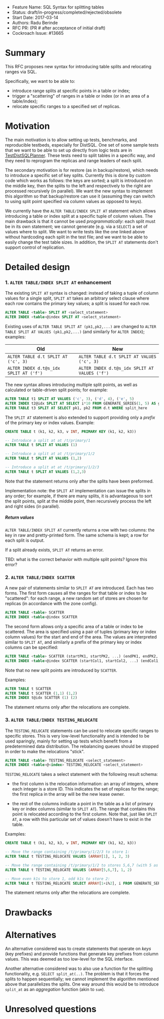 - Feature Name: SQL Syntax for splitting tables
- Status: draft/in-progress/completed/rejected/obsolete
- Start Date: 2017-03-14
- Authors: Radu Berinde
- RFC PR: (PR # after acceptance of initial draft)
- Cockroach Issue: #13665

# Summary

This RFC proposes new syntax for introducing table splits and relocating ranges via SQL.

Specifically, we want to be able to:
 - introduce range splits at specific points in a table or index;
 - trigger a "scattering" of ranges in a table or index (or in an area of a
   table/index);
 - relocate specific ranges to a specified set of replicas.

# Motivation

The main motivation is to allow setting up tests, benchmarks, and reproducible
testbeds, especially for DistSQL. One set of some sample tests that we want to
be able to set up directly from logic tests are in
[TestDistSQLPlanner](https://github.com/cockroachdb/cockroach/blob/cc5ba57/pkg/sql/distsql_physical_planner_test.go#L75).
These tests need to split tables in a specific way, and they need to reprogram
the replicas and range leaders of each split.

The secondary motivation is for restore (as in backup/restore), which needs to
introduce a specific set of key splits. Currently this is done by custom code
which works as follows: the keys are sorted; a split is introduced on the middle
key, then the splits to the left and respectively to the right are processed
recursively (in parallel). We want the new syntax to implement this algorithm so
that backup/restore can use it (assuming they can switch to using split point
specified via column values as opposed to keys).

We currently have the `ALTER TABLE/INDEX SPLIT AT` statement which allows
introducing a table or index split at a specific tuple of column values. The
main drawback is that it cannot be used *programmatically*: each split must be
in its own statement; we cannot generate (e.g. via a `SELECT`) a set of values
where to split. We want to write tests like the one linked above without
hardcoding each split in the test file; and we want to be able to easily change
the test table sizes. In addition, the `SPLIT AT` statements don't support
control of replication.

# Detailed design

### 1. `ALTER TABLE/INDEX SPLIT AT` enhancement ###

The existing `SPLIT AT` syntax is changed: instead of taking a tuple of column
values for a single split, `SPLIT AT` takes an arbitrary select clause where
each row contains the primary key values; a split is issued for each row.

```sql
ALTER TABLE <table> SPLIT AT <select_statement>
ALTER INDEX <table>@index SPLIT AT <select_statement>
```

Existing uses of `ALTER TABLE SPLIT AT (pk1,pk2,...)` are changed to `ALTER
TABLE SPLIT AT VALUES (pk1,pk2,...)` (and similarly for `ALTER INDEX`);
examples:


| Old                                    | New                                           |
|----------------------------------------|-----------------------------------------------|
| `ALTER TABLE d.t SPLIT AT ('c', 3)`    | `ALTER TABLE d.t SPLIT AT VALUES ('c', 3)`    |
| `ALTER INDEX d.t@s_idx SPLIT AT ('f')` | `ALTER INDEX d.t@s_idx SPLIT AT VALUES ('f')` |

The new syntax allows introducing multiple split points, as well as calculated
or table-driven split points; for example:
```sql
ALTER TABLE t1 SPLIT AT VALUES ('c', 3), ('d', 4), ('e', 5)
ALTER INDEX t2@idx SPLIT AT SELECT i*10 FROM GENERATE_SERIES(1, 5) AS g(i)
ALTER TABLE t3 SPLIT AT SELECT pk1, pk2 FROM d.t WHERE split_here
```

The `SPLIT AT` statement is also extended to support providing only a *prefix*
of the primary key or index values. Example:
```sql
CREATE TABLE t (k1, k2, k3, v INT, PRIMARY KEY (k1, k2, k3))

-- Introduce a split at at /t/primary/1
ALTER TABLE t SPLIT AT VALUES (1)

-- Introduce a split at at /t/primary/1/2
ALTER TABLE t SPLIT AT VALUES (1,2)

-- Introduce a split at at /t/primary/1/2/3
ALTER TABLE t SPLIT AT VALUES (1,2,3)
```

Note that the statement returns only after the splits have been preformed.

Implementation note: the `SPLIT AT` implementation can issue the splits in any
order; for example, if there are many splits, it is advantageous to sort the
split points, split at the middle point, then recursively process the left and
right sides (in parallel).

##### Return values #####

`ALTER TABLE/INDEX SPLIT AT` currently returns a row with two columns: the key
in raw and pretty-printed form. The same schema is kept; a row for each split is
output.

If a split already exists, `SPLIT AT` returns an error.

TBD: what is the correct behavior with multiple split points? Ignore this error?

### 2. `ALTER TABLE/INDEX SCATTER` ###

A new pair of statements similar to `SPLIT AT` are introduced. Each has two
forms. The first form causes all the ranges for that table or index to be
"scattered": for each range, a new random set of stores are chosen for replicas
(in accordance with the zone config).

```sql
ALTER TABLE <table> SCATTER
ALTER INDEX <table>@index SCATTER
```

The second form allows only a specific area of a table or index to be scattered.
The area is specified using a pair of tuples (primary key or index column
values) for the start and end of the area. The values are interpreted similar to
`SPLIT AT`, and similarly a prefix of the primary key or index columns can be
specified:

```sql
ALTER TABLE <table> SCATTER (startPK1, startPK2, ...) (endPK1, endPK2, ...)
ALTER INDEX <table>@index SCATTER (startCol1, startCol2, ...) (endCol1, endCol2, ...)
```

Note that no new split points are introduced by `SCATTER`.

Examples:
```sql
ALTER TABLE t SCATTER
ALTER TABLE t SCATTER (1,1) (1,2)
ALTER INDEX t@idx SCATTER (1) (2)
```

The statement returns only after the relocations are complete.

### 3. `ALTER TABLE/INDEX TESTING_RELOCATE` ###

The `TESTING_RELOCATE` statements can be used to relocate specific ranges to
specific stores. This is very low-level functionality and is intended to be used
sparingly, mainly for setting up tests which benefit from a predetermined data
distribution. The rebalancing queues should be stopped in order to make the
relocations "stick".

```sql
ALTER TABLE <table> TESTING_RELOCATE <select_statement>
ALTER INDEX <table>@<index> TESTING_RELOCATE <select_statement>
```

`TESTING_RELOCATE` takes a select statement with the following result schema:
 - the first column is the relocation information: an array of integers, where
   each integer is a store ID. This indicates the set of replicas for the range;
   the first replica in the array will be the new lease owner.

 - the rest of the columns indicate a point in the table as a list of primary
   key or index columns (similar to `SPLIT AT`). The range that contains this
   point is relocated according to the first column. Note that, just like `SPLIT
   AT`, a row with this particular set of values doesn't have to exist in the
   table.

Examples:
```sql
CREATE TABLE t (k1, k2, k3, v INT, PRIMARY KEY (k1, k2, k3))

-- Move the range containing /t/primary/1/2/3 to store 1:
ALTER TABLE t TESTING_RELOCATE VALUES (ARRAY[1], 1, 2, 3)

-- Move the range containing /t/primary/1/2 to stores 5,6,7 (with 5 as lease owner):
ALTER TABLE t TESTING_RELOCATE VALUES (ARRAY[5,6,7], 1, 2)

-- Move even k1s to store 1, odd k1s to store 2:
ALTER TABLE t TESTING_RELOCATE SELECT ARRAY[1+i%2], i FROM GENERATE_SERIES(1, 10) AS g(i)
```

The statement returns only after the relocations are complete.

# Drawbacks

# Alternatives

An alternative considered was to create statements that operate on *keys* (key
prefixes) and provide functions that generate key prefixes from column values.
This was deemed as too low-level for the SQL interface.

Another alternative considered was to also use a function for the splitting
functionality, e.g. `SELECT split_at(..)`. The problem is that it forces the
splits to happen sequentially; we cannot implement the algorithm mentioned above
that parallelizes the splits. One way around this would be to introduce `split_at`
as an *aggregation* function (akin to `sum`).

# Unresolved questions
